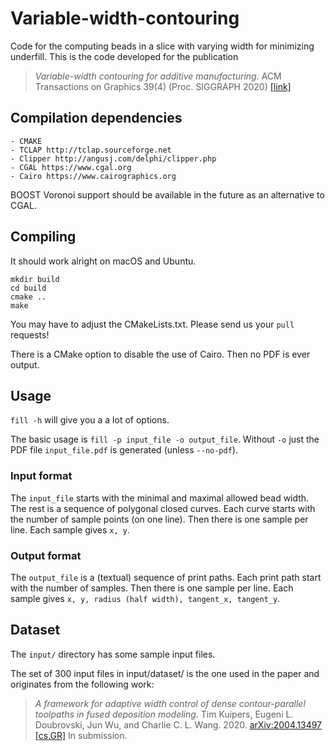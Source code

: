 # Variable-width-contouring

Code for the computing beads in a slice with varying width for minimizing underfill.
This is the code developed for the publication

> _Variable-width contouring for additive manufacturing_. ACM Transactions on Graphics 39(4) (Proc. SIGGRAPH 2020) [[link]](https://hal.inria.fr/hal-02568677)

## Compilation dependencies

	- CMAKE
	- TCLAP http://tclap.sourceforge.net
	- Clipper http://angusj.com/delphi/clipper.php
	- CGAL https://www.cgal.org
	- Cairo https://www.cairographics.org

BOOST Voronoi support should be available in the future as an alternative to CGAL.

## Compiling

It should work alright on macOS and Ubuntu.

	mkdir build
	cd build
	cmake ..
	make

You may have to adjust the CMakeLists.txt.
Please send us your ``pull`` requests!

There is a CMake option to disable the use of Cairo. Then no PDF is ever output.

## Usage

``fill -h`` will give you a a lot of options.

The basic usage is ``fill -p input_file -o output_file``.
Without  ``-o`` just the PDF file ``input_file.pdf`` is generated (unless ``--no-pdf``).

### Input format

The ``input_file`` starts with the minimal and maximal allowed bead width.
The rest is a sequence of polygonal closed curves.
Each curve starts with the number of sample points (on one line).
Then there is one sample per line.
Each sample gives ``x, y``.

### Output format

The ``output_file`` is a (textual) sequence of print paths.
Each print path start with the number of samples.
Then there is one sample per line.
Each sample gives ``x, y, radius (half width), tangent_x, tangent_y``.

## Dataset

The ``input/`` directory has some sample input files.

The set of 300 input files in input/dataset/ is the one used in the paper and
originates from the following work:

> _A framework for adaptive width control of dense contour-parallel toolpaths in fused deposition modeling_. Tim Kuipers, Eugeni L. Doubrovski, Jun Wu, and Charlie C. L. Wang. 2020. [arXiv:2004.13497 [cs.GR]](https://arxiv.org/abs/2004.13497) In submission.
